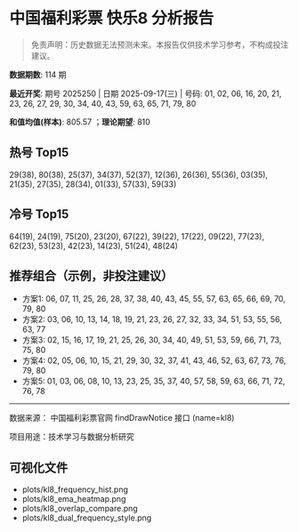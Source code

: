 # 中国福利彩票 快乐8 分析报告

> 免责声明：历史数据无法预测未来。本报告仅供技术学习参考，不构成投注建议。


**数据期数**: 114 期

**最近开奖**: 期号 2025250 | 日期 2025-09-17(三) | 号码: 01, 02, 06, 16, 20, 21, 23, 26, 27, 29, 30, 34, 40, 43, 59, 63, 65, 71, 79, 80

**和值均值(样本)**: 805.57 ；**理论期望**: 810


## 热号 Top15

29(38), 80(38), 25(37), 34(37), 52(37), 12(36), 26(36), 55(36), 03(35), 21(35), 27(35), 28(34), 01(33), 57(33), 59(33)


## 冷号 Top15

64(19), 24(19), 75(20), 23(20), 67(22), 39(22), 17(22), 09(22), 77(23), 62(23), 53(23), 42(23), 14(23), 51(24), 48(24)


## 推荐组合（示例，非投注建议）

- 方案1: 06, 07, 11, 25, 26, 28, 37, 38, 40, 43, 45, 55, 57, 63, 65, 66, 69, 70, 79, 80
- 方案2: 03, 06, 10, 13, 14, 18, 19, 21, 23, 26, 27, 32, 33, 34, 51, 53, 55, 56, 63, 77
- 方案3: 02, 15, 16, 17, 19, 21, 25, 26, 30, 34, 40, 49, 51, 53, 59, 66, 71, 73, 75, 80
- 方案4: 02, 05, 06, 10, 15, 21, 29, 30, 32, 37, 41, 43, 46, 52, 63, 67, 73, 76, 79, 80
- 方案5: 01, 03, 06, 08, 10, 13, 23, 25, 35, 37, 40, 57, 58, 59, 63, 66, 71, 72, 76, 78

---

数据来源： 中国福利彩票官网 findDrawNotice 接口 (name=kl8)

项目用途：技术学习与数据分析研究


## 可视化文件

- plots/kl8_frequency_hist.png
- plots/kl8_ema_heatmap.png
- plots/kl8_overlap_compare.png
- plots/kl8_dual_frequency_style.png